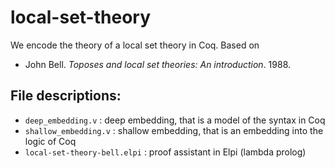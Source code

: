 # local-set-theory

We encode the theory of a local set theory in Coq.
Based on
* John Bell. _Toposes and local set theories: An introduction_. 1988.

## File descriptions:
* `deep_embedding.v` : deep embedding, that is a model of the syntax in Coq
* `shallow_embedding.v` : shallow embedding, that is an embedding into the logic of Coq
* `local-set-theory-bell.elpi` : proof assistant in Elpi (lambda prolog)